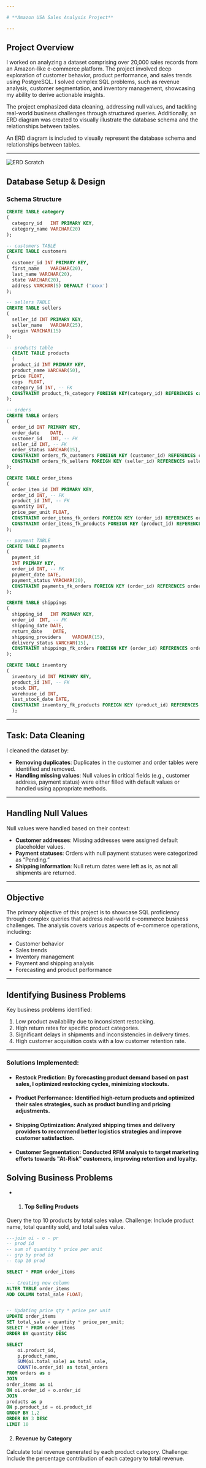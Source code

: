 ```yaml
---

# **Amazon USA Sales Analysis Project**

---
```


## **Project Overview**

I worked on analyzing a dataset comprising over 20,000 sales records from an Amazon-like e-commerce platform. The project involved deep exploration of customer behavior, product performance, and sales trends using PostgreSQL. I solved complex SQL problems, such as revenue analysis, customer segmentation, and inventory management, showcasing my ability to derive actionable insights.

The project emphasized data cleaning, addressing null values, and tackling real-world business challenges through structured queries. Additionally, an ERD diagram was created to visually illustrate the database schema and the relationships between tables.

An ERD diagram is included to visually represent the database schema and relationships between tables.

---

![ERD Scratch](https://github.com/SahiLmb/Amazon-Sales-Data-analysis-using-SQL/blob/main/amazon%20erd.png)

## **Database Setup & Design**

### **Schema Structure**

```sql
CREATE TABLE category
(
  category_id	INT PRIMARY KEY,
  category_name VARCHAR(20)
);

-- customers TABLE
CREATE TABLE customers
(
  customer_id INT PRIMARY KEY,	
  first_name	VARCHAR(20),
  last_name	VARCHAR(20),
  state VARCHAR(20),
  address VARCHAR(5) DEFAULT ('xxxx')
);

-- sellers TABLE
CREATE TABLE sellers
(
  seller_id INT PRIMARY KEY,
  seller_name	VARCHAR(25),
  origin VARCHAR(15)
);

-- products table
  CREATE TABLE products
  (
  product_id INT PRIMARY KEY,	
  product_name VARCHAR(50),	
  price	FLOAT,
  cogs	FLOAT,
  category_id INT, -- FK 
  CONSTRAINT product_fk_category FOREIGN KEY(category_id) REFERENCES category(category_id)
);

-- orders
CREATE TABLE orders
(
  order_id INT PRIMARY KEY, 	
  order_date	DATE,
  customer_id	INT, -- FK
  seller_id INT, -- FK 
  order_status VARCHAR(15),
  CONSTRAINT orders_fk_customers FOREIGN KEY (customer_id) REFERENCES customers(customer_id),
  CONSTRAINT orders_fk_sellers FOREIGN KEY (seller_id) REFERENCES sellers(seller_id)
);

CREATE TABLE order_items
(
  order_item_id INT PRIMARY KEY,
  order_id INT,	-- FK 
  product_id INT, -- FK
  quantity INT,	
  price_per_unit FLOAT,
  CONSTRAINT order_items_fk_orders FOREIGN KEY (order_id) REFERENCES orders(order_id),
  CONSTRAINT order_items_fk_products FOREIGN KEY (product_id) REFERENCES products(product_id)
);

-- payment TABLE
CREATE TABLE payments
(
  payment_id	
  INT PRIMARY KEY,
  order_id INT, -- FK 	
  payment_date DATE,
  payment_status VARCHAR(20),
  CONSTRAINT payments_fk_orders FOREIGN KEY (order_id) REFERENCES orders(order_id)
);

CREATE TABLE shippings
(
  shipping_id	INT PRIMARY KEY,
  order_id	INT, -- FK
  shipping_date DATE,	
  return_date	 DATE,
  shipping_providers	VARCHAR(15),
  delivery_status VARCHAR(15),
  CONSTRAINT shippings_fk_orders FOREIGN KEY (order_id) REFERENCES orders(order_id)
);

CREATE TABLE inventory
(
  inventory_id INT PRIMARY KEY,
  product_id INT, -- FK
  stock INT,
  warehouse_id INT,
  last_stock_date DATE,
  CONSTRAINT inventory_fk_products FOREIGN KEY (product_id) REFERENCES products(product_id)
  );
```

---

## **Task: Data Cleaning**

I cleaned the dataset by:
- **Removing duplicates**: Duplicates in the customer and order tables were identified and removed.
- **Handling missing values**: Null values in critical fields (e.g., customer address, payment status) were either filled with default values or handled using appropriate methods.

---

## **Handling Null Values**

Null values were handled based on their context:
- **Customer addresses**: Missing addresses were assigned default placeholder values.
- **Payment statuses**: Orders with null payment statuses were categorized as “Pending.”
- **Shipping information**: Null return dates were left as is, as not all shipments are returned.

---

## **Objective**

The primary objective of this project is to showcase SQL proficiency through complex queries that address real-world e-commerce business challenges. The analysis covers various aspects of e-commerce operations, including:
- Customer behavior
- Sales trends
- Inventory management
- Payment and shipping analysis
- Forecasting and product performance

---

## **Identifying Business Problems**

Key business problems identified:
1. Low product availability due to inconsistent restocking.
2. High return rates for specific product categories.
3. Significant delays in shipments and inconsistencies in delivery times.
4. High customer acquisition costs with a low customer retention rate.

---

### Solutions Implemented:

- #### Restock Prediction: By forecasting product demand based on past sales, I optimized restocking cycles, minimizing stockouts.
- #### Product Performance: Identified high-return products and optimized their sales strategies, such as product bundling and pricing adjustments.
- #### Shipping Optimization: Analyzed shipping times and delivery providers to recommend better logistics strategies and improve customer satisfaction.
- #### Customer Segmentation: Conducted RFM analysis to target marketing efforts towards "At-Risk" customers, improving retention and loyalty.

## **Solving Business Problems**

- 1. #### Top Selling Products

Query the top 10 products by total sales value.
Challenge: Include product name, total quantity sold, and total sales value.

```sql
---join oi - o - pr
-- prod id
-- sum of quantity * price per unit
-- grp by prod id
-- top 10 prod

SELECT * FROM order_items

--- Creating new column
ALTER TABLE order_items
ADD COLUMN total_sale FLOAT;


-- Updating price qty * price per unit
UPDATE order_items
SET total_sale = quantity * price_per_unit;
SELECT * FROM order_items
ORDER BY quantity DESC

SELECT 
	oi.product_id,
	p.product_name,
	SUM(oi.total_sale) as total_sale,
	COUNT(o.order_id) as total_orders
FROM orders as o
JOIN
order_items as oi
ON oi.order_id = o.order_id
JOIN 
products as p
ON p.product_id = oi.product_id
GROUP BY 1,2
ORDER BY 3 DESC
LIMIT 10
```

2. #### Revenue by Category
Calculate total revenue generated by each product category.
Challenge: Include the percentage contribution of each category to total revenue.
